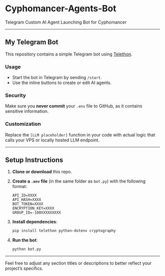 # Cyphomancer-Agents-Bot

Telegram Custom AI Agent Launching Bot for Cyphomancer

---

## My Telegram Bot

This repository contains a simple Telegram bot using [Telethon](https://pypi.org/project/Telethon/).

### Usage

- Start the bot in Telegram by sending `/start`.
- Use the inline buttons to create or edit AI agents.

### Security

Make sure you **never commit** your `.env` file to GitHub, as it contains sensitive information.

### Customization

Replace the `[LLM placeholder]` function in your code with actual logic that calls your VPS or locally hosted LLM endpoint.

---

## Setup Instructions

1. **Clone or download** this repo.

2. **Create a `.env` file** (in the same folder as `bot.py`) with the following format:
    ```
    API_ID=XXXX
    API_HASH=XXXX
    BOT_TOKEN=XXXX
    ENCRYPTION_KEY=XXXX
    GROUP_ID=-100XXXXXXXXX
    ```
   
3. **Install dependencies**:
    ```bash
    pip install telethon python-dotenv cryptography
    ```

4. **Run the bot**:
    ```bash
    python bot.py
    ```

---

Feel free to adjust any section titles or descriptions to better reflect your project’s specifics.
